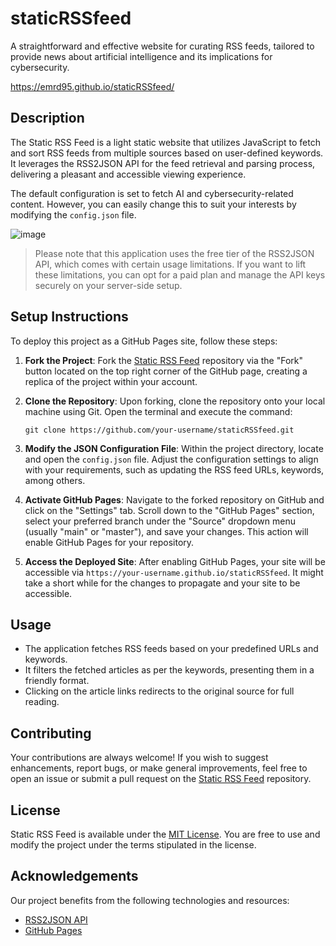 # staticRSSfeed
A straightforward and effective website for curating RSS feeds, tailored to provide news about artificial intelligence and its implications for cybersecurity.

https://emrd95.github.io/staticRSSfeed/

## Description

The Static RSS Feed is a light static website that utilizes JavaScript to fetch and sort RSS feeds from multiple sources based on user-defined keywords. It leverages the RSS2JSON API for the feed retrieval and parsing process, delivering a pleasant and accessible viewing experience.

The default configuration is set to fetch AI and cybersecurity-related content. However, you can easily change this to suit your interests by modifying the `config.json` file.

![image](https://github.com/EMRD95/staticRSSfeed/assets/114953576/e6a3d102-5b16-4a89-a8c7-335560e13559)


> Please note that this application uses the free tier of the RSS2JSON API, which comes with certain usage limitations. If you want to lift these limitations, you can opt for a paid plan and manage the API keys securely on your server-side setup.

## Setup Instructions

To deploy this project as a GitHub Pages site, follow these steps:

1. **Fork the Project**: Fork the [Static RSS Feed](https://github.com/EMRD95/staticRSSfeed) repository via the "Fork" button located on the top right corner of the GitHub page, creating a replica of the project within your account.

2. **Clone the Repository**: Upon forking, clone the repository onto your local machine using Git. Open the terminal and execute the command:
   ```
   git clone https://github.com/your-username/staticRSSfeed.git
   ```

3. **Modify the JSON Configuration File**: Within the project directory, locate and open the `config.json` file. Adjust the configuration settings to align with your requirements, such as updating the RSS feed URLs, keywords, among others.

4. **Activate GitHub Pages**: Navigate to the forked repository on GitHub and click on the "Settings" tab. Scroll down to the "GitHub Pages" section, select your preferred branch under the "Source" dropdown menu (usually "main" or "master"), and save your changes. This action will enable GitHub Pages for your repository.

5. **Access the Deployed Site**: After enabling GitHub Pages, your site will be accessible via `https://your-username.github.io/staticRSSfeed`. It might take a short while for the changes to propagate and your site to be accessible.

## Usage

- The application fetches RSS feeds based on your predefined URLs and keywords.
- It filters the fetched articles as per the keywords, presenting them in a friendly format.
- Clicking on the article links redirects to the original source for full reading.

## Contributing

Your contributions are always welcome! If you wish to suggest enhancements, report bugs, or make general improvements, feel free to open an issue or submit a pull request on the [Static RSS Feed](https://github.com/EMRD95/staticRSSfeed) repository.

## License

Static RSS Feed is available under the [MIT License](LICENSE). You are free to use and modify the project under the terms stipulated in the license.

## Acknowledgements

Our project benefits from the following technologies and resources:

- [RSS2JSON API](https://rss2json.com/)
- [GitHub Pages](https://pages.github.com/)
